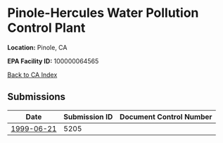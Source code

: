 #  Pinole-Hercules Water Pollution Control Plant

**Location:** Pinole, CA

**EPA Facility ID:** 100000064565

[Back to CA Index](../../index.md)

## Submissions

| Date | Submission ID | Document Control Number |
|------|--------------|-------------------------|
| [1999-06-21](submissions/5205.md) | 5205 |  |
